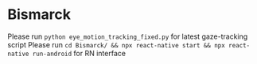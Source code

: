 # Bismarck
Please run `python eye_motion_tracking_fixed.py` for latest gaze-tracking script
Please run `cd Bismarck/ && npx react-native start && npx react-native run-android` for RN interface
